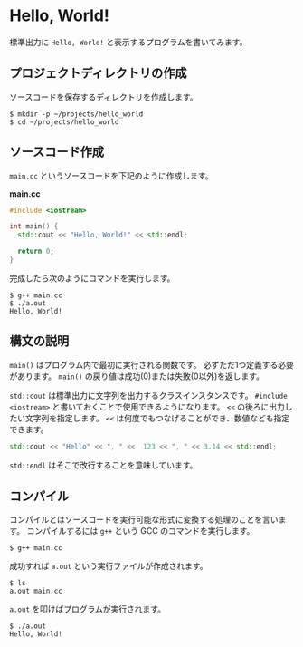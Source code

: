 # Hello, World!

標準出力に `Hello, World!` と表示するプログラムを書いてみます。

## プロジェクトディレクトリの作成

ソースコードを保存するディレクトリを作成します。

    $ mkdir -p ~/projects/hello_world
    $ cd ~/projects/hello_world

## ソースコード作成

`main.cc` というソースコードを下記のように作成します。

**main.cc**

```cpp
#include <iostream>

int main() {
  std::cout << "Hello, World!" << std::endl;

  return 0;
}
```

完成したら次のようにコマンドを実行します。

    $ g++ main.cc
    $ ./a.out
    Hello, World!

## 構文の説明

`main()` はプログラム内で最初に実行される関数です。
必ずただ1つ定義する必要があります。
`main()` の戻り値は成功(0)または失敗(0以外)を返します。

`std::cout` は標準出力に文字列を出力するクラスインスタンスです。
`#include <iostream>` と書いておくことで使用できるようになります。
`<<` の後ろに出力したい文字列を指定します。
`<<` は何度でもつなげることができ、数値なども指定できます。

```cpp
std::cout << "Hello" << ", " <<  123 << ", " << 3.14 << std::endl;
```

`std::endl` はそこで改行することを意味しています。

## コンパイル

コンパイルとはソースコードを実行可能な形式に変換する処理のことを言います。
コンパイルするには `g++` という GCC のコマンドを実行します。

    $ g++ main.cc

成功すれば `a.out` という実行ファイルが作成されます。

    $ ls
    a.out main.cc

`a.out` を叩けばプログラムが実行されます。

    $ ./a.out
    Hello, World!
